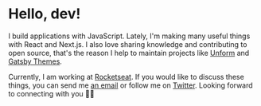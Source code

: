 # Hello, dev!

I build applications with JavaScript. Lately, I'm making many useful things with React and Next.js. I also love sharing knowledge and contributing to open source, that's the reason I help to maintain projects like [Unform](https://github.com/Rocketseat/unform) and [Gatsby Themes](https://github.com/Rocketseat/gatsby-themes).

Currently, I am working at [Rocketseat](https://bit.ly/2BJNrGc). If you would like to discuss these things, you can send me [an email](mailto:oi@joaopedro.cc) or follow me on [Twitter](https://twitter.com/jpedroschmitz). Looking forward to connecting with you 👋🏻
